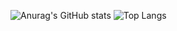 ![Anurag's GitHub stats](https://github-readme-stats.vercel.app/api?username=zac517)
![Top Langs](https://github-readme-stats.vercel.app/api/top-langs/?username=zac517)
